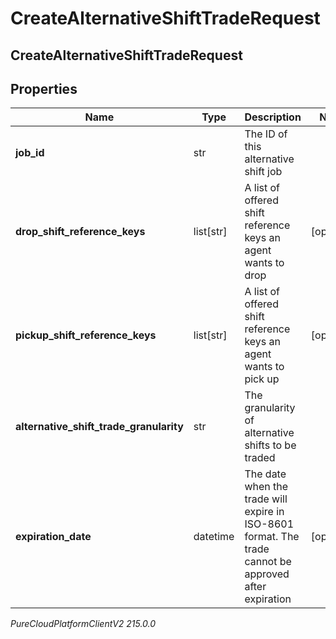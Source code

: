 # CreateAlternativeShiftTradeRequest

## CreateAlternativeShiftTradeRequest

## Properties

|Name | Type | Description | Notes|
|------------ | ------------- | ------------- | -------------|
| **job_id** | str | The ID of this alternative shift job | |
| **drop_shift_reference_keys** | list[str] | A list of offered shift reference keys an agent wants to drop | [optional] |
| **pickup_shift_reference_keys** | list[str] | A list of offered shift reference keys an agent wants to pick up | [optional] |
| **alternative_shift_trade_granularity** | str | The granularity of alternative shifts to be traded | |
| **expiration_date** | datetime | The date when the trade will expire in ISO-8601 format. The trade cannot be approved after expiration | [optional] |



_PureCloudPlatformClientV2 215.0.0_
